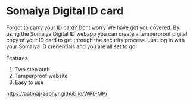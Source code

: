 # Somaiya Digital ID card

Forgot to carry your ID card? Dont worry We have got you covered. By using the Somaiya Digital ID webapp you can create a temperproof digital copy of your ID card to get through the security process. Just log in with your Somaiya ID credentials and you are all set to go!


Features
1) Two step auth
2) Tamperproof website
3) Easy to use

https://aatmaj-zephyr.github.io/WPL-MP/
